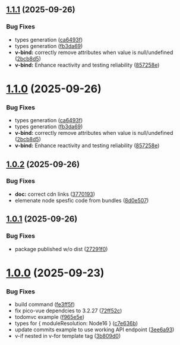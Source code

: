 ## [1.1.1](https://github.com/ws-rush/pocket-vue/compare/v1.0.2...v1.1.1) (2025-09-26)

### Bug Fixes

- types generation ([ca6493f](https://github.com/ws-rush/pocket-vue/commit/ca6493fe9bb86859c0e39450207a5f1897ec14af))
- types generation ([fb3da69](https://github.com/ws-rush/pocket-vue/commit/fb3da690f48ba7ada0ae75115c56f04bccb82410))
- **v-bind:** correctly remove attributes when value is null/undefined ([2bcb8d5](https://github.com/ws-rush/pocket-vue/commit/2bcb8d59ad702714e1367b1a784fc691cc1fe0b4))
- **v-bind:** Enhance reactivity and testing reliability ([857258e](https://github.com/ws-rush/pocket-vue/commit/857258e1b6573070c559aa17026661b7bd6d017f))

# [1.1.0](https://github.com/ws-rush/pocket-vue/compare/v1.0.2...v1.1.0) (2025-09-26)

### Bug Fixes

- types generation ([ca6493f](https://github.com/ws-rush/pocket-vue/commit/ca6493fe9bb86859c0e39450207a5f1897ec14af))
- types generation ([fb3da69](https://github.com/ws-rush/pocket-vue/commit/fb3da690f48ba7ada0ae75115c56f04bccb82410))
- **v-bind:** correctly remove attributes when value is null/undefined ([2bcb8d5](https://github.com/ws-rush/pocket-vue/commit/2bcb8d59ad702714e1367b1a784fc691cc1fe0b4))
- **v-bind:** Enhance reactivity and testing reliability ([857258e](https://github.com/ws-rush/pocket-vue/commit/857258e1b6573070c559aa17026661b7bd6d017f))

## [1.0.2](https://github.com/ws-rush/pocket-vue/compare/v1.0.1...v1.0.2) (2025-09-26)

### Bug Fixes

- **doc:** correct cdn links ([3770193](https://github.com/ws-rush/pocket-vue/commit/37701932a2d9a36799c49d2df82bff28a7c2ecfd))
- elemenate node spesfic code from bundles ([8d0e507](https://github.com/ws-rush/pocket-vue/commit/8d0e507fb313284d5c03545bc90fff741355369c))

## [1.0.1](https://github.com/ws-rush/pocket-vue/compare/v1.0.0...v1.0.1) (2025-09-26)

### Bug Fixes

- package published w/o dist ([27291f0](https://github.com/ws-rush/pocket-vue/commit/27291f048ba2b3deb3842465486a1e310cf027df))

# [1.0.0](https://github.com/ws-rush/pocket-vue/compare/v0.4.1...v1.0.0) (2025-09-23)

### Bug Fixes

- build command ([fe3ff5f](https://github.com/ws-rush/pocket-vue/commit/fe3ff5fb71d6889d11bbc47461683135e7f58990))
- fix pico-vue dependcies to 3.2.27 ([72ff52c](https://github.com/ws-rush/pocket-vue/commit/72ff52cc479b9c6600104a74e826754294ad45d9))
- todomvc example ([f965e5e](https://github.com/ws-rush/pocket-vue/commit/f965e5e41d0c81dba4d834298a8784f4abf246c2))
- types for { moduleResolution: Node16 } ([c7e636b](https://github.com/ws-rush/pocket-vue/commit/c7e636b19024760177caa616404e2cab8a35dc80))
- update commits example to use working API endpoint ([3ee6a93](https://github.com/ws-rush/pocket-vue/commit/3ee6a93a8ace6c1d757193e0ff71b5cbf0f2abc6))
- v-if nested in v-for template tag ([3b809d0](https://github.com/ws-rush/pocket-vue/commit/3b809d0e08b62c577683e0acec247b02fcff964e))
